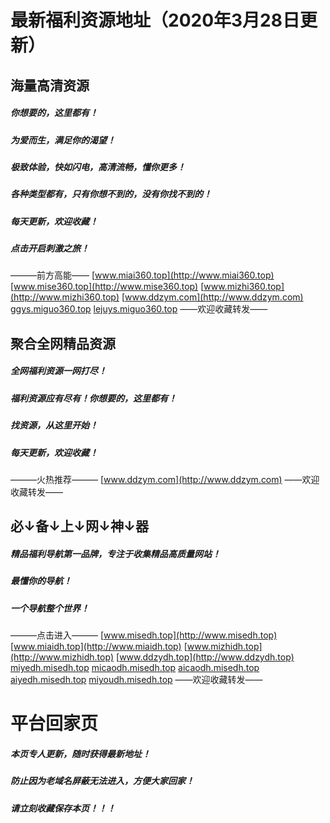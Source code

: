 # 最新福利资源地址（2020年3月28日更新）

## 海量高清资源
##### 你想要的，这里都有！
##### 为爱而生，满足你的渴望！
##### 极致体验，快如闪电，高清流畅，懂你更多！
##### 各种类型都有，只有你想不到的，没有你找不到的！
##### 每天更新，欢迎收藏！
##### 点击开启刺激之旅！
———前方高能——
[www.miai360.top](http://www.miai360.top)<br>
[www.mise360.top](http://www.mise360.top)
[www.mizhi360.top](http://www.mizhi360.top)
[www.ddzym.com](http://www.ddzym.com)
[ggys.miguo360.top](http://ggys.miguo360.top)
[lejuys.miguo360.top](http://lejuys.miguo360.top)
——欢迎收藏转发——


## 聚合全网精品资源
##### 全网福利资源一网打尽！
##### 福利资源应有尽有！你想要的，这里都有！
##### 找资源，从这里开始！
##### 每天更新，欢迎收藏！
———火热推荐———
[www.ddzym.com](http://www.ddzym.com)
——欢迎收藏转发——


## 必↓备↓上↓网↓神↓器
##### 精品福利导航第一品牌，专注于收集精品高质量网站！
##### 最懂你的导航！
##### 一个导航整个世界！
———点击进入———
[www.misedh.top](http://www.misedh.top)
[www.miaidh.top](http://www.miaidh.top)
[www.mizhidh.top](http://www.mizhidh.top)
[www.ddzydh.top](http://www.ddzydh.top)
[miyedh.misedh.top](http://miyedh.misedh.top)
[micaodh.misedh.top](http://micaodh.misedh.top)
[aicaodh.misedh.top](http://aicaodh.misedh.top)
[aiyedh.misedh.top](http://aiyedh.misedh.top)
[miyoudh.misedh.top](http://miyoudh.misedh.top)
——欢迎收藏转发——


# 平台回家页
##### 本页专人更新，随时获得最新地址！
##### 防止因为老域名屏蔽无法进入，方便大家回家！
##### 请立刻收藏保存本页！！！
